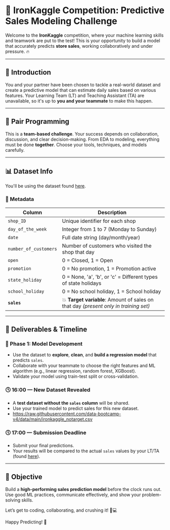 # 🧠 IronKaggle Competition: Predictive Sales Modeling Challenge

Welcome to the **IronKaggle** competition, where your machine learning skills and teamwork are put to the test! This is your opportunity to build a model that accurately predicts **store sales**, working collaboratively and under pressure. 🔥

---

## 📝 Introduction

You and your partner have been chosen to tackle a real-world dataset and create a predictive model that can estimate daily sales based on various features. Your Learning Team (LT) and Teaching Assistant (TA) are unavailable, so it's up to **you and your teammate** to make this happen.

---

## 👯 Pair Programming

This is a **team-based challenge**. Your success depends on collaboration, discussion, and clear decision-making. From EDA to modeling, everything must be done **together**. Choose your tools, techniques, and models carefully.

---

## 📊 Dataset Info

You'll be using the dataset found [here](https://raw.githubusercontent.com/data-bootcamp-v4/data/main/sales.csv).

### 🧾 Metadata

| Column              | Description                                                                 |
|---------------------|-----------------------------------------------------------------------------|
| `shop_ID`           | Unique identifier for each shop                                             |
| `day_of_the_week`   | Integer from 1 to 7 (Monday to Sunday)                                      |
| `date`              | Full date string (day/month/year)                                           |
| `number_of_customers` | Number of customers who visited the shop that day                          |
| `open`              | 0 = Closed, 1 = Open                                                         |
| `promotion`         | 0 = No promotion, 1 = Promotion active                                       |
| `state_holiday`     | 0 = None, 'a', 'b', or 'c' = Different types of state holidays               |
| `school_holiday`    | 0 = No school holiday, 1 = School holiday                                   |
| **`sales`**         | 💥 **Target variable**: Amount of sales on that day *(present only in training set)* |

---

## 🚀 Deliverables & Timeline

### 🔄 Phase 1: Model Development
- Use the dataset to **explore**, **clean**, and **build a regression model** that predicts `sales`.
- Collaborate with your teammate to choose the right features and ML algorithm (e.g., linear regression, random forest, XGBoost).
- Validate your model using train-test split or cross-validation.

### 🕓 16:00 — New Dataset Revealed
- A **test dataset without the `sales` column** will be shared.
- Use your trained model to predict sales for this new dataset.
- <https://raw.githubusercontent.com/data-bootcamp-v4/data/main/ironkaggle_notarget.csv>

### 🕔 17:00 — Submission Deadline
- Submit your final predictions.
- Your results will be compared to the actual `sales` values by your LT/TA (found [here]([link-to-solution](https://raw.githubusercontent.com/data-bootcamp-v4/data/main/ironkaggle_solutions.csv))).

---

## 🎯 Objective

Build a **high-performing sales prediction model** before the clock runs out. Use good ML practices, communicate effectively, and show your problem-solving skills.

Let’s get to coding, collaborating, and crushing it! 💪💻

Happy Predicting! 🌟
